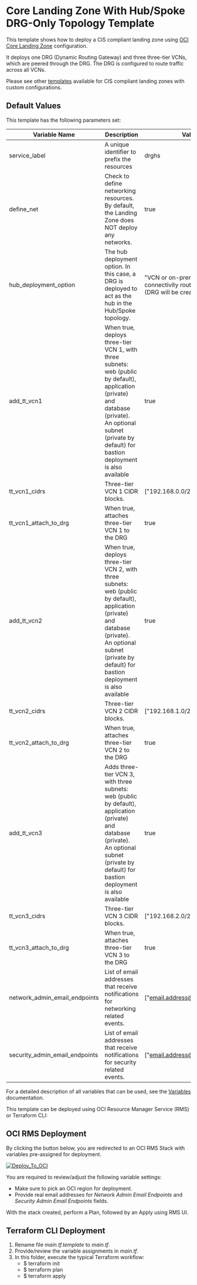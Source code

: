 # Core Landing Zone With Hub/Spoke DRG-Only Topology Template

This template shows how to deploy a CIS compliant landing zone using [OCI Core Landing Zone](../../) configuration. 

It deploys one DRG (Dynamic Routing Gateway) and three three-tier VCNs, which are peered through the DRG. The DRG is configured to route traffic across all VCNs.

Please see other [templates](../../templates/) available for CIS compliant landing zones with custom configurations.

## Default Values

This template has the following parameters set: 

| Variable Name | Description | Value |
|---------------|-------------|-------|
| service_label | A unique identifier to prefix the resources | drghs |
| define_net | Check to define networking resources. By default, the Landing Zone does NOT deploy any networks.     | true |
| hub_deployment_option | The hub deployment option. In this case, a DRG is deployed to act as the hub in the Hub/Spoke topology. | "VCN or on-premises connectivity routing via DRG (DRG will be created)" |
| add_tt_vcn1 | When true, deploys three-tier VCN 1, with three subnets: web (public by default), application (private) and database (private). An optional subnet (private by default) for bastion deployment is also available     | true |
| tt_vcn1_cidrs | Three-tier VCN 1 CIDR blocks. | ["192.168.0.0/24"] |
| tt_vcn1_attach_to_drg | When true, attaches three-tier VCN 1 to the DRG | true |
| add_tt_vcn2 | When true, deploys three-tier VCN 2, with three subnets: web (public by default), application (private) and database (private). An optional subnet (private by default) for bastion deployment is also available     | true |
| tt_vcn2_cidrs | Three-tier VCN 2 CIDR blocks. | ["192.168.1.0/24"] |
| tt_vcn2_attach_to_drg | When true, attaches three-tier VCN 2 to the DRG | true |
| add_tt_vcn3 | Adds three-tier VCN 3, with three subnets: web (public by default), application (private) and database (private). An optional subnet (private by default) for bastion deployment is also available     | true |
| tt_vcn3_cidrs | Three-tier VCN 3 CIDR blocks. | ["192.168.2.0/24"] |
| tt_vcn3_attach_to_drg | When true, attaches three-tier VCN 3 to the DRG | true |
| network_admin_email_endpoints | List of email addresses that receive notifications for networking related events. | ["email.address@example.com"] |
| security_admin_email_endpoints | List of email addresses that receive notifications for security related events. | ["email.address@example.com"] |

For a detailed description of all variables that can be used, see the [Variables](../../VARIABLES.md) documentation.

This template can be deployed using OCI Resource Manager Service (RMS) or Terraform CLI:

## OCI RMS Deployment

By clicking the button below, you are redirected to an OCI RMS Stack with variables pre-assigned for deployment. 

[![Deploy_To_OCI](../../images/DeployToOCI.svg)](https://cloud.oracle.com/resourcemanager/stacks/create?zipUrl=https://github.com/oci-landing-zones/terraform-oci-core-landingzone/archive/refs/heads/main.zip&zipUrlVariables={"service_label":"drghs","define_net":true,"hub_deployment_option":"VCN%20or%20on-premises%20connectivity%20routing%20via%20DRG%20(DRG%20will%20be%20created)","add_tt_vcn1":true,"tt_vcn1_cidrs":["192.168.0.0/24"],"tt_vcn1_attach_to_drg":true,"add_tt_vcn2":true,"tt_vcn2_cidrs":["192.168.1.0/24"],"tt_vcn2_attach_to_drg":true,"add_tt_vcn3":true,"tt_vcn3_cidrs":["192.168.2.0/24"],"tt_vcn3_attach_to_drg":true,"network_admin_email_endpoints":["email.address@example.com"],"security_admin_email_endpoints":["email.address@example.com"]})

You are required to review/adjust the following variable settings:
 - Make sure to pick an OCI region for deployment.
 - Provide real email addresses for *Network Admin Email Endpoints* and *Security Admin Email Endpoints* fields.

With the stack created, perform a Plan, followed by an Apply using RMS UI.

## Terraform CLI Deployment

1. Rename file *main.tf.template* to *main.tf*. 
2. Provide/review the variable assignments in *main.tf*.
3. In this folder, execute the typical Terraform workflow:
    - $ terraform init
    - $ terraform plan
    - $ terraform apply
